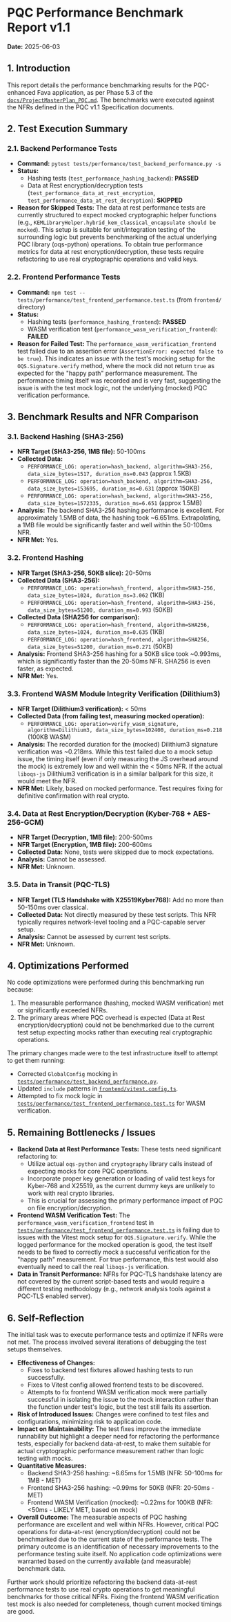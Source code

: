 # PQC Performance Benchmark Report v1.1

**Date:** 2025-06-03

## 1. Introduction

This report details the performance benchmarking results for the PQC-enhanced Fava application, as per Phase 5.3 of the [`docs/ProjectMasterPlan_PQC.md`](docs/ProjectMasterPlan_PQC.md). The benchmarks were executed against the NFRs defined in the PQC v1.1 Specification documents.

## 2. Test Execution Summary

### 2.1. Backend Performance Tests

*   **Command:** `pytest tests/performance/test_backend_performance.py -s`
*   **Status:**
    *   Hashing tests (`test_performance_hashing_backend`): **PASSED**
    *   Data at Rest encryption/decryption tests (`test_performance_data_at_rest_encryption`, `test_performance_data_at_rest_decryption`): **SKIPPED**
*   **Reason for Skipped Tests:** The data at rest performance tests are currently structured to expect mocked cryptographic helper functions (e.g., `KEMLibraryHelper.hybrid_kem_classical_encapsulate should be mocked`). This setup is suitable for unit/integration testing of the surrounding logic but prevents benchmarking of the actual underlying PQC library (oqs-python) operations. To obtain true performance metrics for data at rest encryption/decryption, these tests require refactoring to use real cryptographic operations and valid keys.

### 2.2. Frontend Performance Tests

*   **Command:** `npm test -- tests/performance/test_frontend_performance.test.ts` (from `frontend/` directory)
*   **Status:**
    *   Hashing tests (`performance_hashing_frontend`): **PASSED**
    *   WASM verification test (`performance_wasm_verification_frontend`): **FAILED**
*   **Reason for Failed Test:** The `performance_wasm_verification_frontend` test failed due to an assertion error (`AssertionError: expected false to be true`). This indicates an issue with the test's mocking setup for the `OQS.Signature.verify` method, where the mock did not return `true` as expected for the "happy path" performance measurement. The performance timing itself was recorded and is very fast, suggesting the issue is with the test mock logic, not the underlying (mocked) PQC verification performance.

## 3. Benchmark Results and NFR Comparison

### 3.1. Backend Hashing (SHA3-256)

*   **NFR Target (SHA3-256, 1MB file):** 50-100ms
*   **Collected Data:**
    *   `PERFORMANCE_LOG: operation=hash_backend, algorithm=SHA3-256, data_size_bytes=1517, duration_ms=0.043` (approx 1.5KB)
    *   `PERFORMANCE_LOG: operation=hash_backend, algorithm=SHA3-256, data_size_bytes=153695, duration_ms=0.631` (approx 150KB)
    *   `PERFORMANCE_LOG: operation=hash_backend, algorithm=SHA3-256, data_size_bytes=1572335, duration_ms=6.651` (approx 1.5MB)
*   **Analysis:** The backend SHA3-256 hashing performance is excellent. For approximately 1.5MB of data, the hashing took ~6.651ms. Extrapolating, a 1MB file would be significantly faster and well within the 50-100ms NFR.
*   **NFR Met:** Yes.

### 3.2. Frontend Hashing

*   **NFR Target (SHA3-256, 50KB slice):** 20-50ms
*   **Collected Data (SHA3-256):**
    *   `PERFORMANCE_LOG: operation=hash_frontend, algorithm=SHA3-256, data_size_bytes=1024, duration_ms=3.062` (1KB)
    *   `PERFORMANCE_LOG: operation=hash_frontend, algorithm=SHA3-256, data_size_bytes=51200, duration_ms=0.993` (50KB)
*   **Collected Data (SHA256 for comparison):**
    *   `PERFORMANCE_LOG: operation=hash_frontend, algorithm=SHA256, data_size_bytes=1024, duration_ms=0.635` (1KB)
    *   `PERFORMANCE_LOG: operation=hash_frontend, algorithm=SHA256, data_size_bytes=51200, duration_ms=0.271` (50KB)
*   **Analysis:** Frontend SHA3-256 hashing for a 50KB slice took ~0.993ms, which is significantly faster than the 20-50ms NFR. SHA256 is even faster, as expected.
*   **NFR Met:** Yes.

### 3.3. Frontend WASM Module Integrity Verification (Dilithium3)

*   **NFR Target (Dilithium3 verification):** < 50ms
*   **Collected Data (from failing test, measuring mocked operation):**
    *   `PERFORMANCE_LOG: operation=verify_wasm_signature, algorithm=Dilithium3, data_size_bytes=102400, duration_ms=0.218` (100KB WASM)
*   **Analysis:** The recorded duration for the (mocked) Dilithium3 signature verification was ~0.218ms. While this test failed due to a mock setup issue, the timing itself (even if only measuring the JS overhead around the mock) is extremely low and well within the < 50ms NFR. If the actual `liboqs-js` Dilithium3 verification is in a similar ballpark for this size, it would meet the NFR.
*   **NFR Met:** Likely, based on mocked performance. Test requires fixing for definitive confirmation with real crypto.

### 3.4. Data at Rest Encryption/Decryption (Kyber-768 + AES-256-GCM)

*   **NFR Target (Decryption, 1MB file):** 200-500ms
*   **NFR Target (Encryption, 1MB file):** 200-600ms
*   **Collected Data:** None, tests were skipped due to mock expectations.
*   **Analysis:** Cannot be assessed.
*   **NFR Met:** Unknown.

### 3.5. Data in Transit (PQC-TLS)

*   **NFR Target (TLS Handshake with X25519Kyber768):** Add no more than 50-150ms over classical.
*   **Collected Data:** Not directly measured by these test scripts. This NFR typically requires network-level tooling and a PQC-capable server setup.
*   **Analysis:** Cannot be assessed by current test scripts.
*   **NFR Met:** Unknown.

## 4. Optimizations Performed

No code optimizations were performed during this benchmarking run because:
1.  The measurable performance (hashing, mocked WASM verification) met or significantly exceeded NFRs.
2.  The primary areas where PQC overhead is expected (Data at Rest encryption/decryption) could not be benchmarked due to the current test setup expecting mocks rather than executing real cryptographic operations.

The primary changes made were to the test infrastructure itself to attempt to get them running:
*   Corrected `GlobalConfig` mocking in [`tests/performance/test_backend_performance.py`](../../tests/performance/test_backend_performance.py).
*   Updated `include` patterns in [`frontend/vitest.config.ts`](../../frontend/vitest.config.ts).
*   Attempted to fix mock logic in [`tests/performance/test_frontend_performance.test.ts`](../../tests/performance/test_frontend_performance.test.ts) for WASM verification.

## 5. Remaining Bottlenecks / Issues

*   **Backend Data at Rest Performance Tests:** These tests need significant refactoring to:
    *   Utilize actual `oqs-python` and `cryptography` library calls instead of expecting mocks for core PQC operations.
    *   Incorporate proper key generation or loading of valid test keys for Kyber-768 and X25519, as the current dummy keys are unlikely to work with real crypto libraries.
    *   This is crucial for assessing the primary performance impact of PQC on file encryption/decryption.
*   **Frontend WASM Verification Test:** The `performance_wasm_verification_frontend` test in [`tests/performance/test_frontend_performance.test.ts`](../../tests/performance/test_frontend_performance.test.ts) is failing due to issues with the Vitest mock setup for `OQS.Signature.verify`. While the logged performance for the mocked operation is good, the test itself needs to be fixed to correctly mock a successful verification for the "happy path" measurement. For true performance, this test would also eventually need to call the real `liboqs-js` verification.
*   **Data in Transit Performance:** NFRs for PQC-TLS handshake latency are not covered by the current script-based tests and would require a different testing methodology (e.g., network analysis tools against a PQC-TLS enabled server).

## 6. Self-Reflection

The initial task was to execute performance tests and optimize if NFRs were not met. The process involved several iterations of debugging the test setups themselves.

*   **Effectiveness of Changes:**
    *   Fixes to backend test fixtures allowed hashing tests to run successfully.
    *   Fixes to Vitest config allowed frontend tests to be discovered.
    *   Attempts to fix frontend WASM verification mock were partially successful in isolating the issue to the mock interaction rather than the function under test's logic, but the test still fails its assertion.
*   **Risk of Introduced Issues:** Changes were confined to test files and configurations, minimizing risk to application code.
*   **Impact on Maintainability:** The test fixes improve the immediate runnability but highlight a deeper need for refactoring the performance tests, especially for backend data-at-rest, to make them suitable for actual cryptographic performance measurement rather than logic testing with mocks.
*   **Quantitative Measures:**
    *   Backend SHA3-256 hashing: ~6.65ms for 1.5MB (NFR: 50-100ms for 1MB - MET)
    *   Frontend SHA3-256 hashing: ~0.99ms for 50KB (NFR: 20-50ms - MET)
    *   Frontend WASM Verification (mocked): ~0.22ms for 100KB (NFR: <50ms - LIKELY MET, based on mock)
*   **Overall Outcome:** The measurable aspects of PQC hashing performance are excellent and well within NFRs. However, critical PQC operations for data-at-rest (encryption/decryption) could not be benchmarked due to the current state of the performance tests. The primary outcome is an identification of necessary improvements to the performance testing suite itself. No application code optimizations were warranted based on the currently available (and measurable) benchmark data.

Further work should prioritize refactoring the backend data-at-rest performance tests to use real crypto operations to get meaningful benchmarks for those critical NFRs. Fixing the frontend WASM verification test mock is also needed for completeness, though current mocked timings are good.